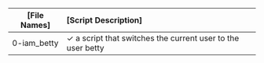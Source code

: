 | [File Names]                                          | [Script Description]                                                                                      |                           
| ----------------------------------------------------- | :-------------------------------------------------------------------------------------------------------- |                           
| 0-iam_betty                                           |  ✓  a script that switches the current user to the user betty                                             |  
